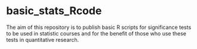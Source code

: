 # basic_stats_Rcode
The aim of this repository is to publish basic R scripts for significance tests to be used in statistic courses and for the benefit of those who use these tests in quantitative research.
